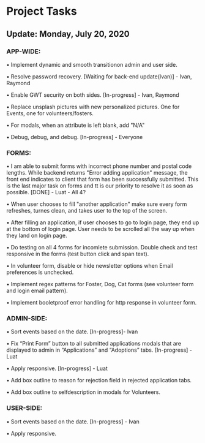 
#  Project Tasks 					
## Update: Monday, July 20, 2020

### APP-WIDE:

•	Implement dynamic and smooth transitionon admin and user side.

•	Resolve password recovery. [Waiting for back-end update(Ivan)] - Ivan, Raymond

•	Enable GWT security on both sides. [In-progress] - Ivan, Raymond

•	Replace unsplash pictures with new personalized pictures. One for Events, one for volunteers/fosters.

•	For modals, when an attribute is left blank, add "N/A"

•	Debug, debug, and debug. [In-progress] - Everyone


### FORMS:

•	I am able to submit forms with incorrect phone number and postal code lengths. While backend returns "Error adding application" message, the front end indicates to client that form has been successfully submitted. This is the last major task on forms and tt is our priority to resolve it as soon as possible. [DONE] - Luat - All 4?

•	When user chooses to fill "another application" make sure every form refreshes, turnes clean, and takes user to the top of the screen.

•	After filling an application, if user chooses to go to login page, they end up at the bottom of login page. User needs to be scrolled all the way up when they land on login page.

•	Do testing on all 4 forms for incomlete submission. Double check and test responsive in the forms (test button click and span text).

•	In volunteer form, disable or hide newsletter options when Email preferences is unchecked.

•	Implement regex patterns for Foster, Dog, Cat forms (see volunteer form and login email pattern).

•	Implement booletproof error handling for http response in volunteer form.


### ADMIN-SIDE:

•	Sort events based on the date.  [In-progress]- Ivan

•	Fix “Print Form” button to all submitted applications modals that are displayed to admin in “Applications” and “Adoptions” tabs. [In-progress] - Luat

•	Apply responsive. [In-progress] - Luat

•	Add box outline to reason for rejection field in rejected application tabs.

•	Add box outline to selfdescription in modals for Volunteers.


### USER-SIDE:

•	Sort events based on the date.  [In-progress] - Ivan

•	Apply responsive.
